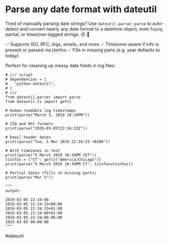 # Parse any date format with dateutil

Tired of manually parsing date strings? Use `dateutil.parser.parse` to auto-detect and convert nearly any date format to a datetime object, even fuzzy, partial, or timezone-tagged strings. 😍 🚀

✅ Supports ISO, RFC, logs, emails, and more
✅ Timezone-aware if info is present or passed via tzinfos
✅ Fills in missing parts (e.g. year defaults to today)

Perfect for cleaning up messy date fields in log files.

```
# /// script
# dependencies = [
#   "python-dateutil",
# ]
# ///
from dateutil.parser import parse
from dateutil.tz import gettz

# Human-readable log timestamps
print(parse("March 5, 2019 10:34PM"))

# ISO and RFC formats
print(parse("2019-03-05T22:34:33Z"))

# Email header dates
print(parse("Tue, 5 Mar 2019 22:34:33 +0100"))

# With timezones in text
print(parse("5 March 2019 10:34PM CET"))
tzinfos = {"CT": gettz("America/Chicago")}
print(parse("5 March 2019 10:34PM CT", tzinfos=tzinfos))

# Partial dates (fills in missing parts)
print(parse("Mar 5"))

"""
output:

2019-03-05 22:34:00
2019-03-05 22:34:33+00:00
2019-03-05 22:34:33+01:00
2019-03-05 22:34:00+01:00
2019-03-05 22:34:00-06:00
2025-03-05 00:00:00
"""
```

#dateutil

